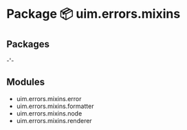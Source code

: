 # Package 📦 uim.errors.mixins

## Packages

-'-

## Modules

* uim.errors.mixins.error
* uim.errors.mixins.formatter
* uim.errors.mixins.node
* uim.errors.mixins.renderer
